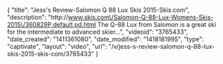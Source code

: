 {
    "title": "Jess's Review-Salomon Q 88 Lux Skis 2015-Skis.com",
    "description": "http:\/\/www.skis.com\/Salomon-Q-88-Lux-Womens-Skis-2015\/360829P,default,pd.html The Q-88 Lux from Salomon is a great ski for the intermediate to advanced skier...",
    "videoid": "3765433",
    "date_created": "1411361080",
    "date_modified": "1418181995",
    "type": "captivate",
    "layout": "video",
    "url": "\/v\/jess-s-review-salomon-q-88-lux-skis-2015-skis-com\/3765433"
}